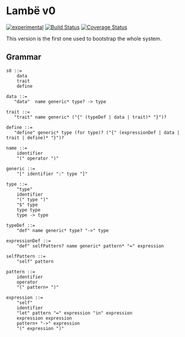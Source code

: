 # Lambë v0

[![experimental](http://badges.github.io/stability-badges/dist/experimental.svg)](http://github.com/badges/stability-badges)
[![Build Status](https://travis-ci.org/d-plaindoux/lambe.svg?branch=master)](https://travis-ci.org/d-plaindoux/lambe?branch=master)
[![Coverage Status](https://coveralls.io/repos/github/d-plaindoux/lambe/badge.svg?branch=master)](https://coveralls.io/github/d-plaindoux/lambe?branch=master)

This version is the first one used to bootstrap the whole system.

## Grammar

```
s0 ::=
    data
    trait
    define

data ::=
   "data"  name generic* type? -> type

trait ::=
   "trait" name generic* ("{" (typeDef | data | trait)* "}")?

define ::=
   "define" generic* type (for type)? ("{" (expressionDef | data | trait | define)* "}")?

name ::=
    identifier
    "(" operator ")"

generic ::=
    "[" identifier ":" type "]"

type ::=
    "type"
    identifier
    "(" type ")"
    "$" type
    type type
    type -> type

typeDef ::=
    "def" name generic* type? "->" type

expressionDef ::=
    "def" selfPattern? name generic* pattern* "=" expression

selfPattern ::=
    "self" pattern

pattern ::=
    identifier
    operator
    "(" pattern+ ")"

expression ::=
    "self"
    identifier
    "let" pattern "=" expression "in" expression
    expression expression
    pattern+ "->" expression
    "(" expression ")"
```